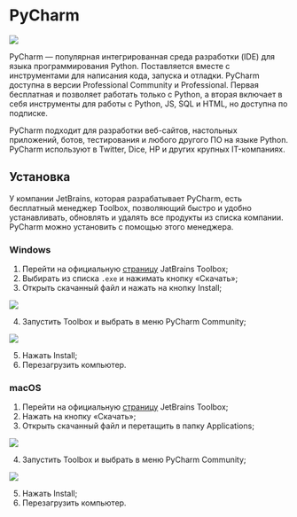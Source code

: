 # PyCharm

![](https://raw.githubusercontent.com/qa-guru/knowledge-base/main/img/tools-python/PyCharm/pycharm-banner.jpg)

PyCharm — популярная интегрированная среда разработки (IDE) для языка программирования Python. Поставляется вместе с инструментами для написания кода, запуска и отладки. PyCharm доступна в версии Professional Community и Professional. Первая бесплатная и позволяет работать только с Python, а вторая включает в себя инструменты для работы с Python, JS, SQL и HTML, но доступна по подписке.

PyCharm подходит для разработки веб-сайтов, настольных приложений, ботов, тестирования и любого другого ПО на языке Python. PyCharm используют в Twitter, Dice, HP и других крупных IT-компаниях.

## Установка
У компании JetBrains, которая разрабатывает PyCharm, есть бесплатный менеджер Toolbox, позволяющий быстро и удобно устанавливать, обновлять и удалять все продукты из списка компании. PyCharm можно установить с помощью этого менеджера.

### Windows
1. Перейти на официальную [страницу](https://www.jetbrains.com/ru-ru/toolbox-app/) JatBrains Toolbox;
2. Выбирать из списка `.exe` и нажимать кнопку «Скачать»;
3. Открыть скачанный файл и нажать на кнопку Install;

![](https://raw.githubusercontent.com/qa-guru/knowledge-base/main/img/tools-python/PyCharm/pycharm-1.jpg)

4. Запустить Toolbox и выбрать в меню PyCharm Community;

![](https://raw.githubusercontent.com/qa-guru/knowledge-base/main/img/tools-python/PyCharm/pycharm-2.jpg)

5. Нажать Install;
6. Перезагрузить компьютер.

### macOS
1. Перейти на официальную [страницу](https://www.jetbrains.com/ru-ru/toolbox-app/) JetBrains Toolbox;
2. Нажать на кнопку «Скачать»;
3. Открыть скачанный файл и перетащить в папку Applications;

![](https://raw.githubusercontent.com/qa-guru/knowledge-base/main/img/tools-python/PyCharm/pycharm-3.jpg)

4. Запустить Toolbox и выбрать в меню PyCharm Community;

![](https://raw.githubusercontent.com/qa-guru/knowledge-base/main/img/tools-python/PyCharm/pycharm-4.jpg)

5. Нажать Install;
6. Перезагрузить компьютер.